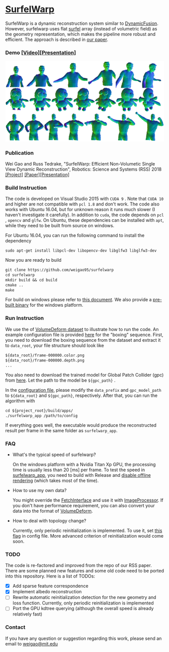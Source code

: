 # [SurfelWarp](<https://sites.google.com/view/surfelwarp/home>)

SurfelWarp is a dynamic reconstruction system similar to [DynamicFusion](https://www.youtube.com/watch?v=i1eZekcc_lM). However, surfelwarp uses flat [surfel](https://en.wikipedia.org/wiki/Surfel) array (instead of volumetric field) as the geometry representation, which makes the pipeline more robust and efficient. The approach is described in [our paper](https://arxiv.org/abs/1904.13073).

### Demo [[Video]](https://drive.google.com/open?id=1Qs-yM8RbkG4eJoMIs5y_WA_J1KMBLYCW)[[Presentation]](https://www.youtube.com/watch?v=fexYm61VGMA)

[![Surfelwarp](./doc/surfelwarp.png)](https://www.youtube.com/watch?v=fexYm61VGMA)

### Publication

Wei Gao and Russ Tedrake, "SurfelWarp: Efficient Non-Volumetic Single View Dynamic Reconstruction", Robotics: Science and Systems (RSS) 2018  [[Project]](<https://sites.google.com/view/surfelwarp/home>) [[Paper]](https://arxiv.org/abs/1904.13073)[[Presentation]](https://www.youtube.com/watch?v=fexYm61VGMA)

### Build Instruction

The code is developed on Visual Studio 2015 with `CUDA 9` . Note that `CUDA 10` and higher are not compatible with `pcl 1.8` and don't work. The code also works with Ubuntu 16.04, but for unknown reason it runs much slower (I haven't investigate it carefully). In addition to `cuda`, the code depends on `pcl` , `opencv` and `glfw`. On Ubuntu, these dependencies can be installed with `apt`, while they need to be built from source on windows.

For Ubuntu 16.04, you can run the following command to install the dependency

```shell
sudo apt-get install libpcl-dev libopencv-dev libglfw3 libglfw3-dev
```

Now you are ready to build

```shell
git clone https://github.com/weigao95/surfelwarp
cd surfelwarp
mkdir build && cd build
cmake ..
make
```

For build on windows please refer to [this document](https://github.com/weigao95/surfelwarp/blob/master/doc/windows%20build.md). We also provide a [pre-built binary](https://github.com/weigao95/surfelwarp/tree/master/test_data/binary) for the windows platform.

### Run Instruction

We use the of [VolumeDeform dataset](https://www.lgdv.tf.fau.de/publicationen/volumedeform-real-time-volumetric-non-rigid-reconstruction/) to illustrate how to run the code. An example configuration file is provided [here](https://github.com/weigao95/surfelwarp/blob/master/test_data/boxing_config.json) for the "boxing" sequence. First, you need to download the boxing sequence from the dataset and extract it to `data_root`, your file structure should look like

```
${data_root}/frame-000000.color.png
${data_root}/frame-000000.depth.png
...
```

You also need to download the trained model for Global Patch Collider (gpc) from [here](https://drive.google.com/file/d/10A80gH5p4_eDbYPs10wHLI-ZKBwkG1fC/view?usp=sharing). Let the path to the model be `${gpc_path}` .

In the [configuration file](https://github.com/weigao95/surfelwarp/blob/master/test_data/boxing_config.json), please modify the `data_prefix` and `gpc_model_path` to `${data_root}` and `${gpc_path}`, respectively. After that, you can run the algorithm with

```
cd ${project_root}/build/apps/
./surfelwarp_app /path/to/config
```

If everything goes well, the executable would produce the reconstructed result per frame in the same folder as `surfelwarp_app`. 

### FAQ

- What's the typical speed of surfelwarp?

  On the windows platform with a Nvidia Titan Xp GPU, the processing time is usually less than 20 [ms] per frame. To test the speed in [surfelwarp_app](https://github.com/weigao95/surfelwarp/blob/master/apps/surfelwarp_app/main.cpp), you need to build with Release and [disable offline rendering](https://github.com/weigao95/surfelwarp/blob/05f5bb9209a6d8f38febad63a92639054877bb54/apps/surfelwarp_app/main.cpp#L33) (which takes most of the time).

- How to use my own data?

  You might override the [FetchInterface](https://github.com/weigao95/surfelwarp/blob/master/imgproc/FetchInterface.h) and use it with [ImageProcessor](https://github.com/weigao95/surfelwarp/blob/master/imgproc/ImageProcessor.h). If you don't have performance requirement, you can also convert your data into the format of [VolumeDeform](https://www.lgdv.tf.fau.de/publicationen/volumedeform-real-time-volumetric-non-rigid-reconstruction/).

- How to deal with topology change?

  Currently, only periodic reinitialization is implemented. To use it, set [this flag](https://github.com/weigao95/surfelwarp/blob/bfb2ccaac5b986fb42888f41624a275c1594e084/test_data/boxing_config.json#L11) in config file. More advanced criterion of reinitialization would come soon.

### TODO

The code is re-factored and improved from the repo of our RSS paper. There are some planned new features and some old code  need to be ported into this repository. Here is a list of TODOs:

- [x] Add sparse feature correspondence
- [x] Implement albedo reconstruction
- [ ] Rewrite automatic reinitialization detection for the new geometry and loss function. Currently, only periodic reinitialization is implemented
- [ ] Port the GPU kdtree querying (although the overall speed is already relatively fast)

### Contact

If you have any question or suggestion regarding this work, please send an email to weigao@mit.edu